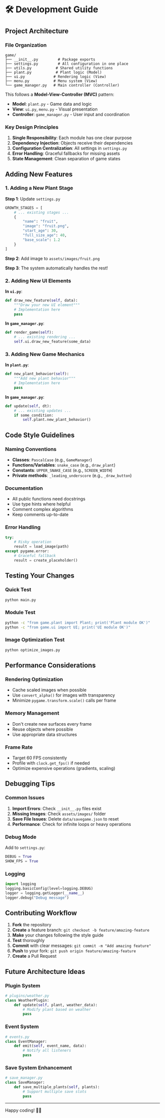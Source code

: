 # 🛠️ Development Guide

## Project Architecture

### File Organization

```
game/
├── __init__.py         # Package exports
├── settings.py         # All configuration in one place
├── utils.py           # Shared utility functions
├── plant.py           # Plant logic (Model)
├── ui.py             # Rendering logic (View)
├── menu.py           # Menu system (View)
└── game_manager.py   # Main controller (Controller)
```

This follows a **Model-View-Controller (MVC)** pattern:
- **Model**: `plant.py` - Game data and logic
- **View**: `ui.py`, `menu.py` - Visual presentation
- **Controller**: `game_manager.py` - User input and coordination

### Key Design Principles

1. **Single Responsibility**: Each module has one clear purpose
2. **Dependency Injection**: Objects receive their dependencies
3. **Configuration Centralization**: All settings in `settings.py`
4. **Error Handling**: Graceful fallbacks for missing assets
5. **State Management**: Clean separation of game states

## Adding New Features

### 1. Adding a New Plant Stage

**Step 1**: Update `settings.py`
```python
GROWTH_STAGES = [
    # ... existing stages ...
    {
        "name": "fruit", 
        "image": "fruit.png", 
        "start_age": 30, 
        "full_size_age": 40, 
        "base_scale": 1.2
    }
]
```

**Step 2**: Add image to `assets/images/fruit.png`

**Step 3**: The system automatically handles the rest!

### 2. Adding New UI Elements

**In `ui.py`**:
```python
def draw_new_feature(self, data):
    """Draw your new UI element"""
    # Implementation here
    pass
```

**In `game_manager.py`**:
```python
def render_game(self):
    # ... existing rendering ...
    self.ui.draw_new_feature(some_data)
```

### 3. Adding New Game Mechanics

**In `plant.py`**:
```python
def new_plant_behavior(self):
    """Add new plant behavior"""
    # Implementation here
    pass
```

**In `game_manager.py`**:
```python
def update(self, dt):
    # ... existing updates ...
    if some_condition:
        self.plant.new_plant_behavior()
```

## Code Style Guidelines

### Naming Conventions
- **Classes**: `PascalCase` (e.g., `GameManager`)
- **Functions/Variables**: `snake_case` (e.g., `draw_plant`)
- **Constants**: `UPPER_SNAKE_CASE` (e.g., `SCREEN_WIDTH`)
- **Private methods**: `_leading_underscore` (e.g., `_draw_button`)

### Documentation
- All public functions need docstrings
- Use type hints where helpful
- Comment complex algorithms
- Keep comments up-to-date

### Error Handling
```python
try:
    # Risky operation
    result = load_image(path)
except pygame.error:
    # Graceful fallback
    result = create_placeholder()
```

## Testing Your Changes

### Quick Test
```bash
python main.py
```

### Module Test
```bash
python -c "from game.plant import Plant; print('Plant module OK')"
python -c "from game.ui import UI; print('UI module OK')"
```

### Image Optimization Test
```bash
python optimize_images.py
```

## Performance Considerations

### Rendering Optimization
- Cache scaled images when possible
- Use `convert_alpha()` for images with transparency
- Minimize `pygame.transform.scale()` calls per frame

### Memory Management
- Don't create new surfaces every frame
- Reuse objects where possible
- Use appropriate data structures

### Frame Rate
- Target 60 FPS consistently
- Profile with `clock.get_fps()` if needed
- Optimize expensive operations (gradients, scaling)

## Debugging Tips

### Common Issues

1. **Import Errors**: Check `__init__.py` files exist
2. **Missing Images**: Check `assets/images/` folder
3. **Save File Issues**: Delete `data/savegame.json` to reset
4. **Performance**: Check for infinite loops or heavy operations

### Debug Mode
Add to `settings.py`:
```python
DEBUG = True
SHOW_FPS = True
```

### Logging
```python
import logging
logging.basicConfig(level=logging.DEBUG)
logger = logging.getLogger(__name__)
logger.debug("Debug message")
```

## Contributing Workflow

1. **Fork** the repository
2. **Create** a feature branch: `git checkout -b feature/amazing-feature`
3. **Make** your changes following the style guide
4. **Test** thoroughly
5. **Commit** with clear messages: `git commit -m "Add amazing feature"`
6. **Push** to your fork: `git push origin feature/amazing-feature`
7. **Create** a Pull Request

## Future Architecture Ideas

### Plugin System
```python
# plugins/weather.py
class WeatherPlugin:
    def update(self, plant, weather_data):
        # Modify plant based on weather
        pass
```

### Event System
```python
# events.py
class EventManager:
    def emit(self, event_name, data):
        # Notify all listeners
        pass
```

### Save System Enhancement
```python
# save_manager.py
class SaveManager:
    def save_multiple_plants(self, plants):
        # Support multiple save slots
        pass
```

---

Happy coding! 🌱✨